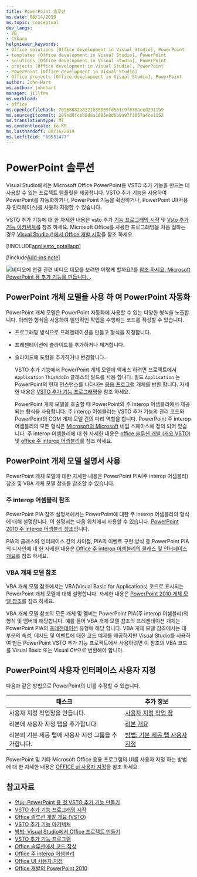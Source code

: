 ```yaml
---
title: PowerPoint 솔루션
ms.date: 08/14/2019
ms.topic: conceptual
dev_langs:
- VB
- CSharp
helpviewer_keywords:
- Office solutions [Office development in Visual Studio], PowerPoint
- templates [Office development in Visual Studio], PowerPoint
- solutions [Office development in Visual Studio], PowerPoint
- projects [Office development in Visual Studio], PowerPoint
- PowerPoint [Office development in Visual Studio]
- Office projects [Office development in Visual Studio], PowerPoint
author: John-Hart
ms.author: johnhart
manager: jillfra
ms.workload:
- office
ms.openlocfilehash: 70968682a8221b88859fd561c9f678aced2911b9
ms.sourcegitcommit: 209ed0fcbb8daa1685e8d6b9a97f3857a4ce1152
ms.translationtype: MT
ms.contentlocale: ko-KR
ms.lasthandoff: 08/16/2019
ms.locfileid: "69551477"
---
```

# <a name="powerpoint-solutions"></a>PowerPoint 솔루션
  Visual Studio에서는 Microsoft Office PowerPoint용 VSTO 추가 기능을 만드는 데 사용할 수 있는 프로젝트 템플릿을 제공합니다. VSTO 추가 기능을 사용하여 PowerPoint를 자동화하거나, PowerPoint 기능을 확장하거나, PowerPoint UI(사용자 인터페이스)를 사용자 지정할 수 있습니다.

 VSTO 추가 기능에 대 한 자세한 내용은 vsto 추가 [기능 프로그래밍 시작](../vsto/getting-started-programming-vsto-add-ins.md) 및 [Vsto 추가 기능 아키텍처](../vsto/architecture-of-vsto-add-ins.md)를 참조 하세요. Microsoft Office를 사용한 프로그래밍을 처음 접하는 경우 [Visual Studio &#40;&#41;에서 Office 개발 시작](../vsto/getting-started-office-development-in-visual-studio.md)을 참조 하세요.

 [!INCLUDE[appliesto_pptallapp](../vsto/includes/appliesto-pptallapp-md.md)]

[!include[Add-ins note](includes/addinsnote.md)]

 ![비디오에 연결](../vsto/media/playvideo.gif "비디오에 연결") 관련 비디오 데모를 보려면 어떻게 할까요?를 [참조 하세요. Microsoft PowerPoint 용 추가 기능을 만듭니다. ](http://go.microsoft.com/fwlink/?LinkId=132767).

## <a name="automate-powerpoint-by-using-the-powerpoint-object-model"></a>PowerPoint 개체 모델을 사용 하 여 PowerPoint 자동화
 PowerPoint 개체 모델은 PowerPoint 자동화에 사용할 수 있는 다양한 형식을 노출합니다. 이러한 형식을 사용하여 일반적인 작업을 수행하는 코드를 작성할 수 있습니다.

- 프로그래밍 방식으로 프레젠테이션을 만들고 형식을 지정합니다.

- 프레젠테이션에 슬라이드를 추가하거나 제거합니다.

- 슬라이드에 도형을 추가하거나 변경합니다.

  VSTO 추가 기능에서 PowerPoint 개체 모델에 액세스 하려면 프로젝트에서 `Application` `ThisAddIn` 클래스의 필드를 사용 합니다. 필드 `Application` 는 PowerPoint의 현재 인스턴스를 나타내는 [응용 프로그램](/previous-versions/office/developer/office-2010/ff764034(v=office.14)) 개체를 반환 합니다. 자세한 내용은 [VSTO 추가 기능 프로그래밍](../vsto/programming-vsto-add-ins.md)을 참조 하세요.

  PowerPoint 개체 모델을 호출할 때 PowerPoint의 주 Interop 어셈블리에서 제공되는 형식을 사용합니다. 주 interop 어셈블리는 VSTO 추가 기능의 관리 코드와 PowerPoint의 COM 개체 모델 간의 다리 역할을 합니다. PowerPoint 주 interop 어셈블리의 모든 형식은 [Microsoft의 Microsoft](/previous-versions/office/developer/office-2010/ff763170(v=office.14)) 네임 스페이스에 정의 되어 있습니다. 주 interop 어셈블리에 대 한 자세한 내용은 [office 솔루션 개발 &#40;개요 VSTO&#41; ](../vsto/office-solutions-development-overview-vsto.md) 및 [office 주 interop 어셈블리](../vsto/office-primary-interop-assemblies.md)를 참조 하세요.

## <a name="WordOMDocumentation"></a>PowerPoint 개체 모델 설명서 사용
 PowerPoint 개체 모델에 대한 자세한 내용은 PowerPoint PIA(주 interop 어셈블리) 참조 및 VBA 개체 모델 참조를 참조할 수 있습니다.

### <a name="primary-interop-assembly-reference"></a>주 interop 어셈블리 참조
 PowerPoint PIA 참조 설명서에서는 PowerPoint에 대한 주 interop 어셈블리의 형식에 대해 설명합니다. 이 설명서는 다음 위치에서 사용할 수 있습니다. [PowerPoint 2010 주 interop 어셈블리 참조](http://go.microsoft.com/fwlink/?LinkId=189588)입니다.

 PIA의 클래스와 인터페이스 간의 차이점, PIA의 이벤트 구현 방식 등 PowerPoint PIA의 디자인에 대 한 자세한 내용은 [Office 주 interop 어셈블리의 클래스 및 인터페이스 개요](http://go.microsoft.com/fwlink/?LinkId=199885)를 참조 하세요.

### <a name="vba-object-model-reference"></a>VBA 개체 모델 참조
 VBA 개체 모델 참조에서는 VBA(Visual Basic for Applications) 코드로 표시되는 PowerPoint 개체 모델에 대해 설명합니다. 자세한 내용은 [PowerPoint 2010 개체 모델 참조](http://go.microsoft.com/fwlink/?LinkId=199770)를 참조 하세요.

 VBA 개체 모델 참조의 모든 개체 및 멤버는 PowerPoint PIA(주 interop 어셈블리)의 형식 및 멤버에 해당합니다. 예를 들어 VBA 개체 모델 참조의 프레젠테이션 개체는 PowerPoint PIA의 [프레젠테이션](/previous-versions/office/developer/office-2010/ff761925(v=office.14)) 유형에 해당 합니다. VBA 개체 모델 참조에서는 대부분의 속성, 메서드 및 이벤트에 대한 코드 예제를 제공하지만 Visual Studio를 사용하여 만든 PowerPoint VSTO 추가 기능 프로젝트에서 사용하려면 이 참조의 VBA 코드를 Visual Basic 또는 Visual C#으로 변환해야 합니다.

## <a name="customize-the-user-interface-of-powerpoint"></a>PowerPoint의 사용자 인터페이스 사용자 지정
 다음과 같은 방법으로 PowerPoint의 UI를 수정할 수 있습니다.

|태스크|추가 정보|
|----------|--------------------------|
|사용자 지정 작업창을 만듭니다.|[사용자 지정 작업 창](../vsto/custom-task-panes.md)|
|리본에 사용자 지정 탭을 추가합니다.|[리본 개요](../vsto/ribbon-overview.md)|
|리본의 기본 제공 탭에 사용자 지정 그룹을 추가합니다.|[방법: 기본 제공 탭 사용자 지정](../vsto/how-to-customize-a-built-in-tab.md)|

 PowerPoint 및 기타 Microsoft Office 응용 프로그램의 UI를 사용자 지정 하는 방법에 대 한 자세한 내용은 [OFFICE ui 사용자 지정](../vsto/office-ui-customization.md)을 참조 하세요.

## <a name="see-also"></a>참고자료
- [연습: PowerPoint 용 첫 VSTO 추가 기능 만들기](../vsto/walkthrough-creating-your-first-vsto-add-in-for-powerpoint.md)
- [VSTO 추가 기능 프로그래밍 시작](../vsto/getting-started-programming-vsto-add-ins.md)
- [Office 솔루션 개발 개요 &#40;VSTO&#41;](../vsto/office-solutions-development-overview-vsto.md)
- [VSTO 추가 기능 아키텍처](../vsto/architecture-of-vsto-add-ins.md)
- [방법: Visual Studio에서 Office 프로젝트 만들기](../vsto/how-to-create-office-projects-in-visual-studio.md)
- [VSTO 추가 기능 프로그램](../vsto/programming-vsto-add-ins.md)
- [Office 솔루션에서 코드 작성](../vsto/writing-code-in-office-solutions.md)
- [Office 주 interop 어셈블리](../vsto/office-primary-interop-assemblies.md)
- [Office UI 사용자 지정](../vsto/office-ui-customization.md)
- [Office 개발의 PowerPoint 2010](http://go.microsoft.com/fwlink/?LinkId=199015)
